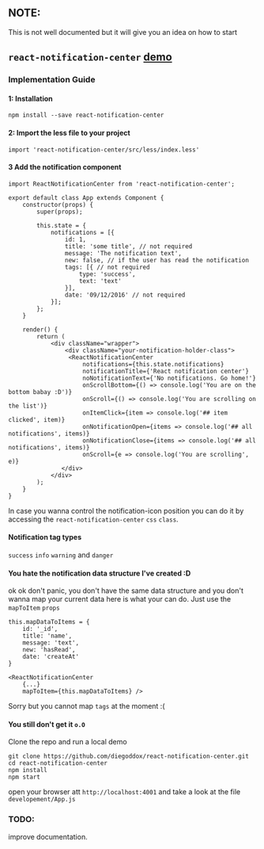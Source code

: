 ## NOTE:
This is not well documented but it will give you an idea on how to start
## `react-notification-center` [demo](http://diegoddox.github.io/react-notification-center/)

### Implementation Guide

#### 1: Installation
`npm install --save react-notification-center`

#### 2: Import the less file to your project
`import 'react-notification-center/src/less/index.less'`

#### 3 Add the notification component
```
import ReactNotificationCenter from 'react-notification-center';

export default class App extends Component {
    constructor(props) {
        super(props);

        this.state = {
            notifications = [{
                id: 1,
                title: 'some title', // not required
                message: 'The notification text', 
                new: false, // if the user has read the notification
                tags: [{ // not required
                    type: 'success',
                    text: 'text'
                }],
                date: '09/12/2016' // not required
            }];
        };
    }
   
    render() {
        return (
            <div className="wrapper">
                <div className="your-notification-holder-class">
	             <ReactNotificationCenter
	                 notifications={this.state.notifications}
                     notificationTitle={'React notification center'}
                     noNotificationText={'No notifications. Go home!'}
                     onScrollBottom={() => console.log('You are on the bottom babay :D')}
                     onScroll={() => console.log('You are scrolling on the list')}
                     onItemClick={item => console.log('## item clicked', item)}
                     onNotificationOpen={items => console.log('## all notifications', items)}
                     onNotificationClose={items => console.log('## all notifications', items)}
                     onScroll={e => console.log('You are scrolling', e)}
               </div>
            </div>
        );
    }
}
```
In case you wanna control the notification-icon position you can do it by accessing the `react-notification-center` `css` `class`.

#### Notification tag types
`success` `info` `warning` and `danger`

#### You hate the notification data structure I've created :D
ok ok don't panic, you don't have the same data structure and you don't wanna map your current data here is what your can do. Just use the `mapToItem` `props`

```
this.mapDataToItems = {
    id: '_id',
    title: 'name',
    message: 'text',
    new: 'hasRead',
    date: 'createAt'
}

<ReactNotificationCenter
    {...}
    mapToItem={this.mapDataToItems} />
```

Sorry but you cannot map `tags` at the moment :(

#### You still don't get it `o.O`

Clone the repo and run a local demo
```
git clone https://github.com/diegoddox/react-notification-center.git 
cd react-notification-center
npm install
npm start
```

open your browser att `http://localhost:4001` and take a look at the file `developement/App.js`

### TODO:
improve documentation.

